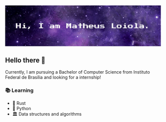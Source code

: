 ![Banner Image](images/Banner.jpg)

## Hello there 👋

Currently, I am pursuing a Bachelor of Computer Science from Instituto Federal de Brasília and looking for a internship!

### 📚 Learning

 - 🦀 Rust
 - 🐍 Python
 - 🏛️ Data structures and algorithms

